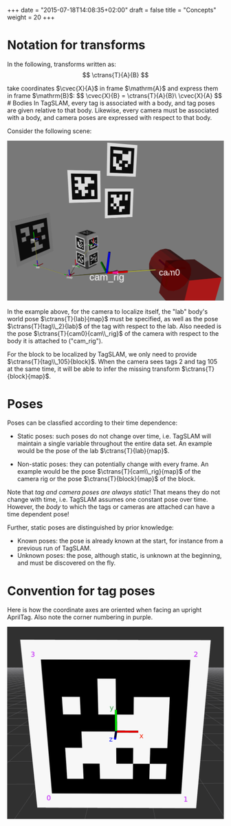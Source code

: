 +++
date = "2015-07-18T14:08:35+02:00"
draft = false
title = "Concepts"
weight = 20
+++
# Notation for transforms
In the following, transforms written as:
$$
\ctrans{T}{A}{B}
$$
<html>

</html>
take coordinates $\cvec{X}{A}$ in  frame $\mathrm{A}$ and express them in frame $\mathrm{B}$:
$$
\cvec{X}{B} = \ctrans{T}{A}{B}\ \cvec{X}{A}
$$
# Bodies
In TagSLAM, every tag is associated with a body, and tag poses are
given relative to that body. Likewise, every camera must be associated with 
a body, and camera poses are expressed with respect to that
body.

Consider the following scene:

<img src="../media/block_scene.png" alt="block scene" width="800"/>

In the example above, for the camera to localize itself, the "lab" body's world pose $\ctrans{T}{lab}{map}$ must be specified, as well as
the pose $\ctrans{T}{tag\\_2}{lab}$ of the tag with respect to the lab.
Also needed is the pose $\ctrans{T}{cam0}{cam\\_rig}$ of the camera with respect to the body it is attached to ("cam_rig").

For the block to be localized by TagSLAM, we only need to provide $\ctrans{T}{tag\\_105}{block}$. When the camera sees tags 2 and tag 105 at the same time, it will be able to infer the missing transform $\ctrans{T}{block}{map}$.

# Poses

Poses can be classfied according to their time dependence:

- Static poses: such poses do not change over time, i.e. TagSLAM will
  maintain a single variable throughout the entire data set. An
  example would be the pose of the lab $\ctrans{T}{lab}{map}$.

- Non-static poses: they can potentially change with every
  frame. An example would be the pose $\ctrans{T}{cam\\_rig}{map}$ of
  the camera rig or the pose $\ctrans{T}{block}{map}$ of the block.
  
Note that *tag and camera poses are always static*! That means they do
not change with time, i.e. TagSLAM assumes one constant pose over
time. However, the *body* to which the tags or cameras are attached
can have a time dependent pose! 

Further, static poses are distinguished by prior knowledge:

- Known poses: the pose is already known at the start, for instance
  from a previous run of TagSLAM.
- Unknown poses: the pose, although static, is unknown at the
  beginning, and must be discovered on the fly.


# Convention for tag poses

Here is how the coordinate axes are oriented when facing an upright
AprilTag. Also note the corner numbering in purple.

![tag corners](../media/tag_corners.png)
